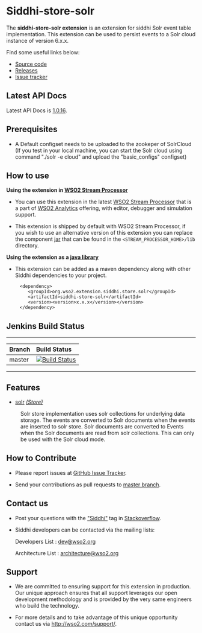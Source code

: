 Siddhi-store-solr
======================================

The **siddhi-store-solr extension** is an extension for siddhi Solr event table implementation. This extension can be used to persist events to a
Solr cloud instance of version 6.x.x.

Find some useful links below:

* <a target="_blank" href="https://github.com/wso2-extensions/siddhi-store-solr">Source code</a>
* <a target="_blank" href="https://github.com/wso2-extensions/siddhi-store-solr/releases">Releases</a>
* <a target="_blank" href="https://github.com/wso2-extensions/siddhi-store-solr/issues">Issue tracker</a>

## Latest API Docs 

Latest API Docs is <a target="_blank" href="https://wso2-extensions.github.io/siddhi-store-solr/api/1.0.16">1.0.16</a>.

## Prerequisites
 - A Default configset needs to be uploaded to the zookeper of SolrCloud (If you test in your local machine, you can
 start the Solr cloud using  command "./solr -e cloud" and upload the "basic_configs" configset)

## How to use 

**Using the extension in <a target="_blank" href="https://github.com/wso2/product-sp">WSO2 Stream Processor</a>**

* You can use this extension in the latest <a target="_blank" href="https://github.com/wso2/product-sp/releases">WSO2 Stream Processor</a> that is a part of <a target="_blank" href="http://wso2.com/analytics?utm_source=gitanalytics&utm_campaign=gitanalytics_Jul17">WSO2 Analytics</a> offering, with editor, debugger and simulation support. 

* This extension is shipped by default with WSO2 Stream Processor, if you wish to use an alternative version of this extension you can replace the component <a target="_blank" href="https://github.com/wso2-extensions/siddhi-store-solr/releases">jar</a> that can be found in the `<STREAM_PROCESSOR_HOME>/lib` directory.

**Using the extension as a <a target="_blank" href="https://wso2.github.io/siddhi/documentation/running-as-a-java-library">java library</a>**

* This extension can be added as a maven dependency along with other Siddhi dependencies to your project.

```
     <dependency>
        <groupId>org.wso2.extension.siddhi.store.solr</groupId>
        <artifactId>siddhi-store-solr</artifactId>
        <version><version>x.x.x</version></version>
     </dependency>
```

## Jenkins Build Status

---

|  Branch | Build Status |
| :------ |:------------ | 
| master  | [![Build Status](https://wso2.org/jenkins/job/siddhi/job/siddhi-store-solr/badge/icon)](https://wso2.org/jenkins/job/siddhi/job/siddhi-store-solr/) |

---

## Features

* <a target="_blank" href="https://wso2-extensions.github.io/siddhi-store-solr/api/1.0.16/#solr-store">solr</a> *<a target="_blank" href="https://wso2.github.io/siddhi/documentation/siddhi-4.0/#store">(Store)</a>*<br><div style="padding-left: 1em;"><p>Solr store implementation uses solr collections for underlying data storage. The events are converted to Solr documents when the events are inserted to solr store. Solr documents are converted to Events when the Solr documents are read from solr collections. This can only be used with the Solr cloud mode.</p></div>

## How to Contribute
 
  * Please report issues at <a target="_blank" href="https://github.com/wso2-extensions/siddhi-store-solr/issues">GitHub Issue Tracker</a>.
  
  * Send your contributions as pull requests to <a target="_blank" href="https://github.com/wso2-extensions/siddhi-store-solr/tree/master">master branch</a>. 
 
## Contact us 

 * Post your questions with the <a target="_blank" href="http://stackoverflow.com/search?q=siddhi">"Siddhi"</a> tag in <a target="_blank" href="http://stackoverflow.com/search?q=siddhi">Stackoverflow</a>. 
 
 * Siddhi developers can be contacted via the mailing lists:
 
    Developers List   : [dev@wso2.org](mailto:dev@wso2.org)
    
    Architecture List : [architecture@wso2.org](mailto:architecture@wso2.org)
 
## Support 

* We are committed to ensuring support for this extension in production. Our unique approach ensures that all support leverages our open development methodology and is provided by the very same engineers who build the technology. 

* For more details and to take advantage of this unique opportunity contact us via <a target="_blank" href="http://wso2.com/support?utm_source=gitanalytics&utm_campaign=gitanalytics_Jul17">http://wso2.com/support/</a>. 

